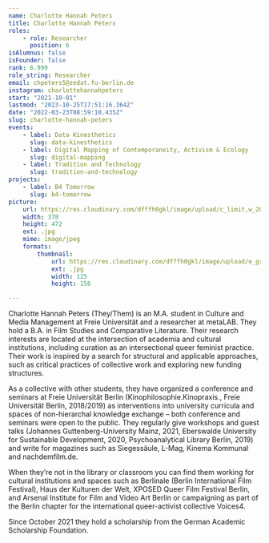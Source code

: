 ```yaml
---
name: Charlotte Hannah Peters
title: Charlotte Hannah Peters
roles:
    - role: Researcher
      position: 6
isAlumnus: false
isFounder: false
rank: 6.999
role_string: Researcher
email: chpeters5@zedat.fu-berlin.de
instagram: charlottehannahpeters
start: "2021-10-01"
lastmod: "2023-10-25T17:51:16.364Z"
date: "2022-03-23T08:59:10.435Z"
slug: charlotte-hannah-peters
events:
    - label: Data Kinesthetics
      slug: data-kinesthetics
    - label: Digital Mapping of Contemporaneity, Activism & Ecology
      slug: digital-mapping
    - label: Tradition and Technology
      slug: tradition-and-technology
projects:
    - label: B4 Tomorrow
      slug: b4-tomorrow
picture:
    url: https://res.cloudinary.com/dfffh0gkl/image/upload/c_limit,w_2000,h_2000/e_grayscale/v1648025922/IMG_5142_Charlotte_Peters_610495bc41.jpg
    width: 378
    height: 472
    ext: .jpg
    mime: image/jpeg
    formats:
        thumbnail:
            url: https://res.cloudinary.com/dfffh0gkl/image/upload/e_grayscale/v1648025922/thumbnail_IMG_5142_Charlotte_Peters_610495bc41.jpg
            ext: .jpg
            width: 125
            height: 156

---
```

Charlotte Hannah Peters (They/Them) is an M.A. student in Culture and Media Management at Freie Universität and a researcher at metaLAB. They hold a B.A. in Film Studies and Comparative Literature. Their research interests are located at the intersection of academia and cultural institutions, including curation as an intersectional queer feminist practice. Their work is inspired by a search for structural and applicable approaches, such as critical practices of collective work and exploring new funding structures. 

As a collective with other students, they have organized a conference and seminars at Freie Universität Berlin (Kinophilosophie.Kinopraxis., Freie Universität Berlin, 2018/2019) as interventions into university curricula and spaces of non-hierarchal knowledge exchange – both conference and seminars were open to the public. They regularly give workshops and guest talks (Johannes Guttenberg-University Mainz, 2021, Eberswalde University for Sustainable Development, 2020, Psychoanalytical Library Berlin, 2019) and write for magazines such as Siegessäule, L-Mag, Kinema Kommunal and nachdemfilm.de.

When they’re not in the library or classroom you can find them working for cultural institutions and spaces such as Berlinale (Berlin International Film Festival), Haus der Kulturen der Welt, XPOSED Queer Film Festival Berlin, and Arsenal Institute for Film and Video Art Berlin or campaigning as part of the Berlin chapter for the international queer-activist collective Voices4.

Since October 2021 they hold a scholarship from the German Academic Scholarship Foundation.